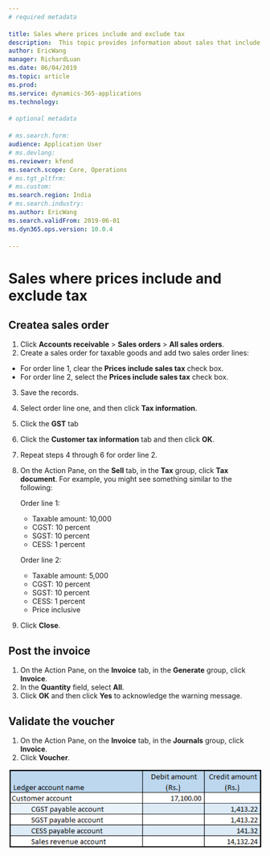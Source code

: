 ```yaml
---
# required metadata

title: Sales where prices include and exclude tax
description:  This topic provides information about sales that include or exclude sales tax.
author: EricWang
manager: RichardLuan
ms.date: 06/04/2019
ms.topic: article
ms.prod: 
ms.service: dynamics-365-applications
ms.technology: 

# optional metadata

# ms.search.form: 
audience: Application User
# ms.devlang: 
ms.reviewer: kfend
ms.search.scope: Core, Operations
# ms.tgt_pltfrm: 
# ms.custom: 
ms.search.region: India
# ms.search.industry: 
ms.author: EricWang
ms.search.validFrom: 2019-06-01
ms.dyn365.ops.version: 10.0.4

---
```


# Sales where prices include and exclude tax

## Createa sales order 
1. Click **Accounts receivable** \> **Sales orders** \> **All sales orders**.
2. Create a sales order for taxable goods and add two sales order lines:

  - For order line 1, clear the **Prices include sales tax** check box.
  - For order line 2, select the **Prices include sales tax** check box.

3. Save the records.
4. Select order line one, and then click **Tax information**.
5. Click the **GST** tab
6. Click the **Customer tax information** tab and then click **OK**.
8. Repeat steps 4 through 6 for order line 2.
9. On the Action Pane, on the **Sell** tab, in the **Tax** group, click **Tax document**. For example, you might see something similar to the following:

    Order line 1:

    - Taxable amount: 10,000
    - CGST: 10 percent
    - SGST: 10 percent
    - CESS: 1 percent

    Order line 2:

    - Taxable amount: 5,000
    - CGST: 10 percent
    - SGST: 10 percent
    - CESS: 1 percent
    - Price inclusive

10. Click **Close**.

## Post the invoice

1. On the Action Pane, on the **Invoice** tab, in the **Generate** group, click **Invoice**.
2. In the **Quantity** field, select **All**.
3. Click **OK** and then click **Yes** to acknowledge the warning message.

## Validate the voucher

1. On the Action Pane, on the **Invoice** tab, in the **Journals** group, click **Invoice**.
2. Click **Voucher**.

![](media/Annotation-2019-05-20-153808.png)



